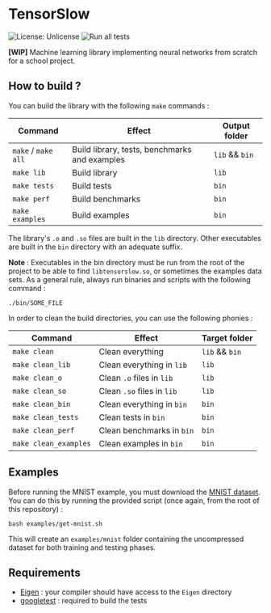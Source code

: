 # TensorSlow

![License: Unlicense](https://img.shields.io/badge/license-Unlicense-green)
![Run all tests](https://github.com/PurplePachyderm/tensorslow/workflows/Run%20all%20tests/badge.svg)

**[WIP]** Machine learning library implementing neural networks from scratch for a school project.


## How to build ?

You can build the library with the following `make` commands :

Command | Effect | Output folder
--- | --- | --
`make` / `make all` | Build library, tests, benchmarks and examples | `lib` && `bin`
`make lib` | Build library | `lib`
`make tests` | Build tests | `bin`
`make perf` | Build benchmarks | `bin`
`make examples` | Build examples | `bin`

The library's `.o` and `.so` files are built in the `lib` directory.
Other executables are built in the `bin` directory with an adequate suffix.

**Note** : Executables in the bin directory must be run from the root of the
project to be able to find `libtensorslow.so`, or sometimes the examples
data sets. As a general rule, always run binaries and scripts with the following
command :

`./bin/SOME_FILE`


In order to clean the build directories, you can use the following phonies :


Command | Effect | Target folder
--- | --- | ---
`make clean` | Clean everything | `lib` && `bin`
`make clean_lib` | Clean everything in `lib` | `lib`
`make clean_o` | Clean `.o` files in `lib` | `lib`
`make clean_so` |  Clean `.so` files in `lib` | `lib`
`make clean_bin` |  Clean everything in `bin` | `bin`
`make clean_tests` | Clean tests in `bin` | `bin`
`make clean_perf` | Clean benchmarks in `bin` | `bin`
`make clean_examples` | Clean examples in `bin` | `bin`


## Examples

Before running the MNIST example, you must download the
[MNIST dataset](http://yann.lecun.com/exdb/mnist/). You can do this by running
the provided script (once again, from the root of this repository) :

`bash examples/get-mnist.sh`

This will create an `examples/mnist` folder containing the uncompressed dataset
for both training and testing phases.


## Requirements

- [Eigen](http://eigen.tuxfamily.org) : your compiler should have access
  to the `Eigen` directory
- [googletest](https://github.com/google/googletest) : required to build the tests
